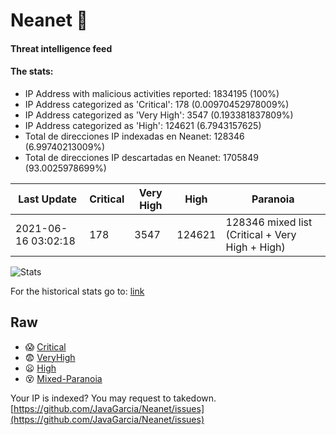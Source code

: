 # Neanet :hocho:
#### Threat intelligence feed
#### The stats:

- IP Address with malicious activities reported: 1834195 (100%)
- IP Address categorized as 'Critical':  178 (0.00970452978009%)
- IP Address categorized as 'Very High':  3547 (0.193381837809%)
- IP Address categorized as 'High':  124621 (6.7943157625)
- Total de direcciones IP indexadas en Neanet:  128346 (6.99740213009%)
- Total de direcciones IP descartadas en Neanet:  1705849 (93.0025978699%)

| Last Update | Critical | Very High | High | Paranoia |
| --- | --- | --- | --- | --- |
| 2021-06-16 03:02:18 | 178 | 3547 | 124621 | 128346 mixed list (Critical + Very High + High)|

![Stats](https://docs.google.com/spreadsheets/d/e/2PACX-1vSnaNMIXVabIpDJjufMlzH7poXnshF3mgd8Is1g9ytUEzVsP5my4Trn8f-xkoLLQ38xpL3HtmUexLo6/pubchart?oid=501124687&format=image)

For the historical stats go to: [link](/stats.csv)
## Raw
- :scream: [Critical](https://raw.githubusercontent.com/JavaGarcia/Neanet/master/blacklists/neanet_critical.txt)
- :fearful: [VeryHigh](https://raw.githubusercontent.com/JavaGarcia/Neanet/master/blacklists/neanet_veryHigh.txtt)
- :frowning: [High](https://raw.githubusercontent.com/JavaGarcia/Neanet/master/blacklists/neanet_high.txt)
- :dizzy_face: [Mixed-Paranoia](https://raw.githubusercontent.com/JavaGarcia/Neanet/master/blacklists/neanet_all.txt)


Your IP is indexed? You may request to takedown. [https://github.com/JavaGarcia/Neanet/issues](https://github.com/JavaGarcia/Neanet/issues)





































































































































































































































































































































































































































































































































































































































































































































































































































































































































































































































































































































































































































































































































































































































































































































































































































































































































































































































































































































































































































































































































































































































































































































































































































































































































































































































































































































































































































































































































































































































































































































































































































































































































































































































































































































































































































































































































































































































































































































































































































































































































































































































































































































































































































































































































































































































































































































































































































































































































































































































































































































































































































































































































































































































































































































































































































































































































































































































































































































































































































































































































































































































































































































































































































































































































































































































































































































































































































































































































































































































































































































































































































